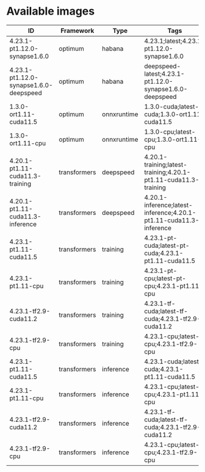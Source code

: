 # Available images

| ID | Framework | Type | Tags | Dockerfile | URI | Deprecated |
| --- | --- | --- | --- | --- | --- | --- |
| 4.23.1-pt1.12.0-synapse1.6.0 | optimum | habana | 4.23.1;latest;4.23.1-pt1.12.0-synapse1.6.0 | [dockerfile](containers/optimum/habana/4.23.1/pt1.12.0/synapse1.6.0/Dockerfile) | huggingface/optimum-habana:4.23.1-pt1.12.0-synapse1.6.0 | False |
| 4.23.1-pt1.12.0-synapse1.6.0-deepspeed | optimum | habana | deepspeed-latest;4.23.1-pt1.12.0-synapse1.6.0-deepspeed | [dockerfile](containers/optimum/habana/4.23.1/pt1.12.0/synapse1.6.0/deepspeed/Dockerfile) | huggingface/optimum-habana:4.23.1-pt1.12.0-synapse1.6.0-deepspeed | False |
| 1.3.0-ort1.11-cuda11.5 | optimum | onnxruntime | 1.3.0-cuda;latest-cuda;1.3.0-ort1.11-cuda11.5 | [dockerfile](containers/optimum/onnxruntime/1.3.0/ort1.11/cuda11.5/Dockerfile) | huggingface/optimum-onnxruntime:1.3.0-ort1.11-cuda11.5 | False |
| 1.3.0-ort1.11-cpu | optimum | onnxruntime | 1.3.0-cpu;latest-cpu;1.3.0-ort1.11-cpu | [dockerfile](containers/optimum/onnxruntime/1.3.0/ort1.11/cpu/Dockerfile) | huggingface/optimum-onnxruntime:1.3.0-ort1.11-cpu | False |
| 4.20.1-pt1.11-cuda11.3-training | transformers | deepspeed | 4.20.1-training;latest-training;4.20.1-pt1.11-cuda11.3-training | [dockerfile](containers/transformers/deepspeed/4.20.1/pt1.11/cuda11.3/training/Dockerfile) | huggingface/transformers-deepspeed:4.20.1-pt1.11-cuda11.3-training | False |
| 4.20.1-pt1.11-cuda11.3-inference | transformers | deepspeed | 4.20.1-inference;latest-inference;4.20.1-pt1.11-cuda11.3-inference | [dockerfile](containers/transformers/deepspeed/4.20.1/pt1.11/cuda11.3/inference/Dockerfile) | huggingface/transformers-deepspeed:4.20.1-pt1.11-cuda11.3-inference | False |
| 4.23.1-pt1.11-cuda11.5 | transformers | training | 4.23.1-pt-cuda;latest-pt-cuda;4.23.1-pt1.11-cuda11.5 | [dockerfile](containers/transformers/training/4.23.1/pt1.11/cuda11.5/Dockerfile) | huggingface/transformers-training:4.23.1-pt1.11-cuda11.5 | False |
| 4.23.1-pt1.11-cpu | transformers | training | 4.23.1-pt-cpu;latest-pt-cpu;4.23.1-pt1.11-cpu | [dockerfile](containers/transformers/training/4.23.1/pt1.11/cpu/Dockerfile) | huggingface/transformers-training:4.23.1-pt1.11-cpu | False |
| 4.23.1-tf2.9-cuda11.2 | transformers | training | 4.23.1-tf-cuda;latest-tf-cuda;4.23.1-tf2.9-cuda11.2 | [dockerfile](containers/transformers/training/4.23.1/tf2.9/cuda11.2/Dockerfile) | huggingface/transformers-training:4.23.1-tf2.9-cuda11.2 | False |
| 4.23.1-tf2.9-cpu | transformers | training | 4.23.1-cpu;latest-cpu;4.23.1-tf2.9-cpu | [dockerfile](containers/transformers/training/4.23.1/tf2.9/cpu/Dockerfile) | huggingface/transformers-training:4.23.1-tf2.9-cpu | False |
| 4.23.1-pt1.11-cuda11.5 | transformers | inference | 4.23.1-cuda;latest-cuda;4.23.1-pt1.11-cuda11.5 | [dockerfile](containers/transformers/inference/4.23.1/pt1.11/cuda11.5/Dockerfile) | huggingface/transformers-inference:4.23.1-pt1.11-cuda11.5 | False |
| 4.23.1-pt1.11-cpu | transformers | inference | 4.23.1-cpu;latest-cpu;4.23.1-pt1.11-cpu | [dockerfile](containers/transformers/inference/4.23.1/pt1.11/cpu/Dockerfile) | huggingface/transformers-inference:4.23.1-pt1.11-cpu | False |
| 4.23.1-tf2.9-cuda11.2 | transformers | inference | 4.23.1-tf-cuda;latest-tf-cuda;4.23.1-tf2.9-cuda11.2 | [dockerfile](containers/transformers/inference/4.23.1/tf2.9/cuda11.2/Dockerfile) | huggingface/transformers-inference:4.23.1-tf2.9-cuda11.2 | False |
| 4.23.1-tf2.9-cpu | transformers | inference | 4.23.1-cpu;latest-cpu;4.23.1-tf2.9-cpu | [dockerfile](containers/transformers/inference/4.23.1/tf2.9/cpu/Dockerfile) | huggingface/transformers-inference:4.23.1-tf2.9-cpu | False |
